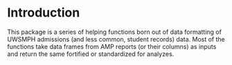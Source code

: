 # Introduction
This package is a series of helping functions born out of data formatting of
UWSMPH admissions (and less common, student records) data. Most of the functions
take data frames from AMP reports (or their columns) as inputs and return the same
fortified or standardized for analyzes.
